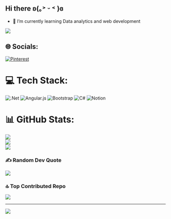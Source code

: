 ## Hi there ʚ(｡˃ ᵕ ˂ )ɞ


- 🌱 I’m currently learning Data analytics and web development

<!-- GitHub stats from https://github.com/anuraghazra/github-readme-stats -->
![](https://github-readme-stats.vercel.app/api?username=Koronuma4Dev&theme=radical&hide_border=false&include_all_commits=true&count_private=true)<br/>




## 🌐 Socials:
[![Pinterest](https://img.shields.io/badge/Pinterest-%23E60023.svg?logo=Pinterest&logoColor=white)](https://pinterest.com/Gotchalovebyme) 

# 💻 Tech Stack:
![.Net](https://img.shields.io/badge/.NET-5C2D91?style=for-the-badge&logo=.net&logoColor=white) ![Angular.js](https://img.shields.io/badge/angular.js-%23E23237.svg?style=for-the-badge&logo=angularjs&logoColor=white) ![Bootstrap](https://img.shields.io/badge/bootstrap-%238511FA.svg?style=for-the-badge&logo=bootstrap&logoColor=white) ![C#](https://img.shields.io/badge/c%23-%23239120.svg?style=for-the-badge&logo=csharp&logoColor=white) ![Notion](https://img.shields.io/badge/Notion-%23000000.svg?style=for-the-badge&logo=notion&logoColor=white)
# 📊 GitHub Stats:
![](https://github-readme-stats.vercel.app/api?username=Koronuma4Dev&theme=calm_pink&hide_border=false&include_all_commits=false&count_private=false)<br/>
![](https://github-readme-streak-stats.herokuapp.com/?user=Koronuma4Dev&theme=calm_pink&hide_border=false)<br/>
![](https://github-readme-stats.vercel.app/api/top-langs/?username=Koronuma4Dev&theme=calm_pink&hide_border=false&include_all_commits=false&count_private=false&layout=compact)

### ✍️ Random Dev Quote
![](https://quotes-github-readme.vercel.app/api?type=horizontal&theme=radical)

### 🔝 Top Contributed Repo
![](https://github-contributor-stats.vercel.app/api?username=Koronuma4Dev&limit=5&theme=dark&combine_all_yearly_contributions=true)

---
[![](https://visitcount.itsvg.in/api?id=Koronuma4Dev&icon=0&color=0)](https://visitcount.itsvg.in)

<!-- Proudly created with GPRM ( https://gprm.itsvg.in ) -->



